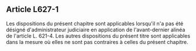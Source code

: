 Article L627-1
----
Les dispositions du présent chapitre sont applicables lorsqu'il n'a pas été
désigné d'administrateur judiciaire en application de l'avant-dernier alinéa de
l'article L. 621-4. Les autres dispositions du présent titre sont applicables
dans la mesure où elles ne sont pas contraires à celles du présent chapitre.
